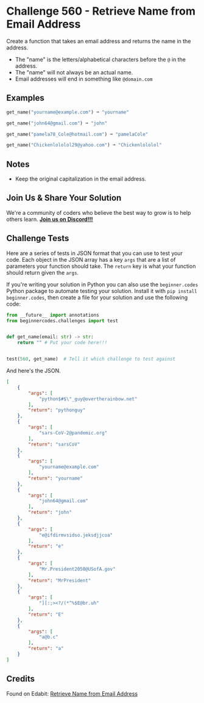 # Challenge 560 - Retrieve Name from Email Address

Create a function that takes an email address and returns the name in the address.

- The "name" is the letters/alphabetical characters before the `@` in the address.
- The "name" will not always be an actual name.
- Email addresses will end in something like `@domain.com`

## Examples
```python
get_name("yourname@example.com") ➞ "yourname"

get_name("john64@gmail.com") ➞ "john"

get_name("pamela78_Cole@hotmail.com") ➞ "pamelaCole"

get_name("Chickenlololol29@yahoo.com") ➞ "Chickenlololol"
```
## Notes

- Keep the original capitalization in the email address.

## Join Us & Share Your Solution

We're a community of coders who believe the best way to grow is to help others learn. **[Join us on Discord!!!](https://discord.gg/sfHykntuGy)**

## Challenge Tests

Here are a series of tests in JSON format that you can use to test your code. Each object in the JSON array has a key `args` that are a list of parameters your function should take. The `return` key is what your function should return given the `args`. 

If you're writing your solution in Python you can also use the `beginner.codes` Python package to automate testing your solution. Install it with `pip install beginner.codes`, then create a file for your solution and use the following code:
```python
from __future__ import annotations
from beginnercodes.challenges import test


def get_name(email: str) -> str:
    return "" # Put your code here!!!


test(560, get_name)  # Tell it which challenge to test against
```
And here's the JSON.
```json
[
    {
        "args": [
            "python$#$\"_guy@overtherainbow.net"
        ],
        "return": "pythonguy"
    },
    {
        "args": [
            "sars-CoV-2@pandemic.org"
        ],
        "return": "sarsCoV"
    },
    {
        "args": [
            "yourname@example.com"
        ],
        "return": "yourname"
    },
    {
        "args": [
            "john64@gmail.com"
        ],
        "return": "john"
    },
    {
        "args": [
            "e@ifdirmvsidso.jeksdjjcoa"
        ],
        "return": "e"
    },
    {
        "args": [
            "Mr.President2050@USofA.gov"
        ],
        "return": "MrPresident"
    },
    {
        "args": [
            "][:;><?/(*^%$E@br.uh"
        ],
        "return": "E"
    },
    {
        "args": [
            "a@b.c"
        ],
        "return": "a"
    }
]
```
## Credits

Found on Edabit: [Retrieve Name from Email Address](https://edabit.com/challenge/pDmDP9KhXmBTcScT6)
